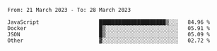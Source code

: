 <!--START_SECTION:waka-->

```text
From: 21 March 2023 - To: 28 March 2023

JavaScript                   █████████████████████▒░░░   84.96 %
Docker                       █▒░░░░░░░░░░░░░░░░░░░░░░░   05.91 %
JSON                         █▒░░░░░░░░░░░░░░░░░░░░░░░   05.09 %
Other                        ▓░░░░░░░░░░░░░░░░░░░░░░░░   02.72 %
```

<!--END_SECTION:waka-->
